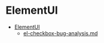 # ElementUI

- [ElementUI](./CATALOG)  
    - [el-checkbox-bug-analysis.md](./el-checkbox-bug-analysis)  